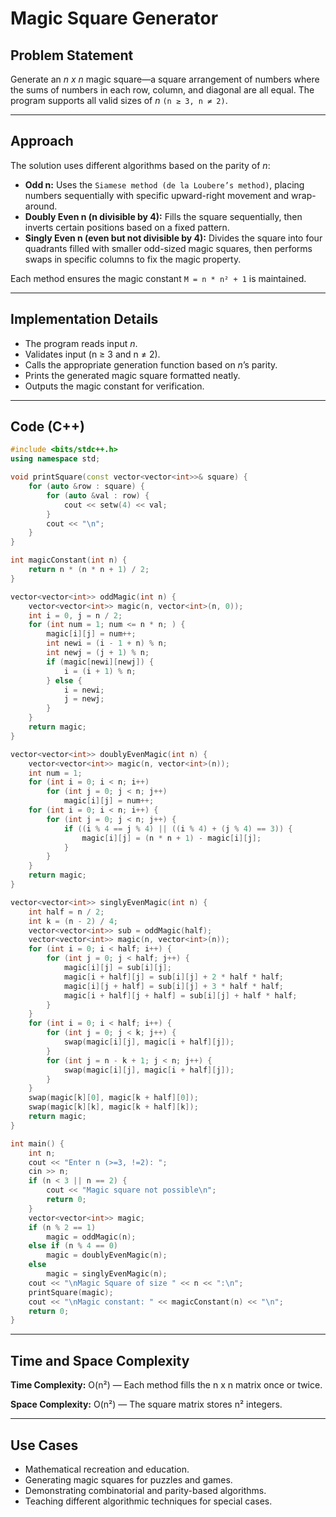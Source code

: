 # Magic Square Generator

## Problem Statement
Generate an *n x n* magic square—a square arrangement of numbers where the sums of numbers in each row, column, and diagonal are all equal. The program supports all valid sizes of *n* `(n ≥ 3, n ≠ 2)`.

---
## Approach
The solution uses different algorithms based on the parity of *n*:

- **Odd n:** Uses the `Siamese method (de la Loubere’s method)`, placing numbers sequentially with specific upward-right movement and wrap-around.
- **Doubly Even n (n divisible by 4):** Fills the square sequentially, then inverts certain positions based on a fixed pattern.
- **Singly Even n (even but not divisible by 4):** Divides the square into four quadrants filled with smaller odd-sized magic squares, then performs swaps in specific columns to fix the magic property.

Each method ensures the magic constant  `M = n * n² + 1` is maintained.

---
## Implementation Details
- The program reads input *n*.
- Validates input (n ≥ 3 and n ≠ 2).
- Calls the appropriate generation function based on *n*’s parity.
- Prints the generated magic square formatted neatly.
- Outputs the magic constant for verification.

---

## Code (C++)

```cpp
#include <bits/stdc++.h>
using namespace std;

void printSquare(const vector<vector<int>>& square) {
    for (auto &row : square) {
        for (auto &val : row) {
            cout << setw(4) << val;
        }
        cout << "\n";
    }
}

int magicConstant(int n) {
    return n * (n * n + 1) / 2;
}

vector<vector<int>> oddMagic(int n) {
    vector<vector<int>> magic(n, vector<int>(n, 0));
    int i = 0, j = n / 2;
    for (int num = 1; num <= n * n; ) {
        magic[i][j] = num++;
        int newi = (i - 1 + n) % n;
        int newj = (j + 1) % n;
        if (magic[newi][newj]) {
            i = (i + 1) % n;
        } else {
            i = newi;
            j = newj;
        }
    }
    return magic;
}

vector<vector<int>> doublyEvenMagic(int n) {
    vector<vector<int>> magic(n, vector<int>(n));
    int num = 1;
    for (int i = 0; i < n; i++)
        for (int j = 0; j < n; j++)
            magic[i][j] = num++;
    for (int i = 0; i < n; i++) {
        for (int j = 0; j < n; j++) {
            if ((i % 4 == j % 4) || ((i % 4) + (j % 4) == 3)) {
                magic[i][j] = (n * n + 1) - magic[i][j];
            }
        }
    }
    return magic;
}

vector<vector<int>> singlyEvenMagic(int n) {
    int half = n / 2;
    int k = (n - 2) / 4;
    vector<vector<int>> sub = oddMagic(half);
    vector<vector<int>> magic(n, vector<int>(n));
    for (int i = 0; i < half; i++) {
        for (int j = 0; j < half; j++) {
            magic[i][j] = sub[i][j];
            magic[i + half][j] = sub[i][j] + 2 * half * half;
            magic[i][j + half] = sub[i][j] + 3 * half * half;
            magic[i + half][j + half] = sub[i][j] + half * half;
        }
    }
    for (int i = 0; i < half; i++) {
        for (int j = 0; j < k; j++) {
            swap(magic[i][j], magic[i + half][j]);
        }
        for (int j = n - k + 1; j < n; j++) {
            swap(magic[i][j], magic[i + half][j]);
        }
    }
    swap(magic[k][0], magic[k + half][0]);
    swap(magic[k][k], magic[k + half][k]);
    return magic;
}

int main() {
    int n;
    cout << "Enter n (>=3, !=2): ";
    cin >> n;
    if (n < 3 || n == 2) {
        cout << "Magic square not possible\n";
        return 0;
    }
    vector<vector<int>> magic;
    if (n % 2 == 1)
        magic = oddMagic(n);
    else if (n % 4 == 0)
        magic = doublyEvenMagic(n);
    else
        magic = singlyEvenMagic(n);
    cout << "\nMagic Square of size " << n << ":\n";
    printSquare(magic);
    cout << "\nMagic constant: " << magicConstant(n) << "\n";
    return 0;
}

```
---

## Time and Space Complexity

**Time Complexity:** O(n²) — Each method fills the n x n matrix once or twice.

**Space Complexity:** O(n²) — The square matrix stores n² integers.

---
## Use Cases
- Mathematical recreation and education.
- Generating magic squares for puzzles and games.
- Demonstrating combinatorial and parity-based algorithms.
- Teaching different algorithmic techniques for special cases.
